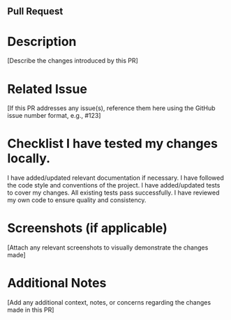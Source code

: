 ## Pull Request
# Description
[Describe the changes introduced by this PR]

# Related Issue
[If this PR addresses any issue(s), reference them here using the GitHub issue number format, e.g., #123]
# Checklist I have tested my changes locally.
 I have added/updated relevant documentation if necessary.
 I have followed the code style and conventions of the project.
 I have added/updated tests to cover my changes.
 All existing tests pass successfully.
 I have reviewed my own code to ensure quality and consistency.
# Screenshots (if applicable)
[Attach any relevant screenshots to visually demonstrate the changes made]

# Additional Notes
[Add any additional context, notes, or concerns regarding the changes made in this PR]
